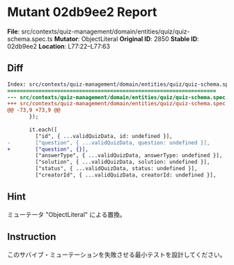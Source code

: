 # Mutant 02db9ee2 Report

**File**: src/contexts/quiz-management/domain/entities/quiz/quiz-schema.spec.ts
**Mutator**: ObjectLiteral
**Original ID**: 2850
**Stable ID**: 02db9ee2
**Location**: L77:22–L77:63

## Diff

```diff
Index: src/contexts/quiz-management/domain/entities/quiz/quiz-schema.spec.ts
===================================================================
--- src/contexts/quiz-management/domain/entities/quiz/quiz-schema.spec.ts	original
+++ src/contexts/quiz-management/domain/entities/quiz/quiz-schema.spec.ts	mutated #2850
@@ -73,9 +73,9 @@
       });
 
       it.each([
         ["id", { ...validQuizData, id: undefined }],
-        ["question", { ...validQuizData, question: undefined }],
+        ["question", {}],
         ["answerType", { ...validQuizData, answerType: undefined }],
         ["solution", { ...validQuizData, solution: undefined }],
         ["status", { ...validQuizData, status: undefined }],
         ["creatorId", { ...validQuizData, creatorId: undefined }],
```

## Hint

ミューテータ "ObjectLiteral" による置換。

## Instruction

このサバイブ・ミューテーションを失敗させる最小テストを設計してください。
